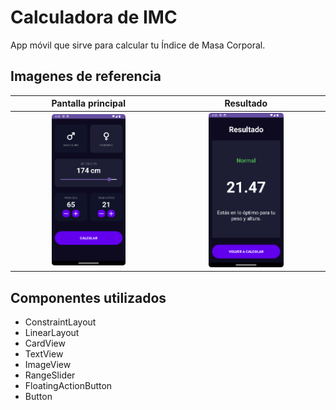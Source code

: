 # Calculadora de IMC
App móvil que sirve para calcular tu Índice de Masa Corporal.

## Imagenes de referencia

|                                                             Pantalla principal                                                             |                                                                 Resultado                                                                  |
|:------------------------------------------------------------------------------------------------------------------------------------------:|:------------------------------------------------------------------------------------------------------------------------------------------:|
| <img src="https://github.com/sebastian-reyes/app-imc-kotlin/blob/master/assets/github/img/app_imc_1.png" style="height: 50%; width:50%;"/> | <img src="https://github.com/sebastian-reyes/app-imc-kotlin/blob/master/assets/github/img/app_imc_2.png" style="height: 50%; width:50%;"/> |

## Componentes utilizados
- ConstraintLayout
- LinearLayout
- CardView
- TextView
- ImageView
- RangeSlider
- FloatingActionButton
- Button

